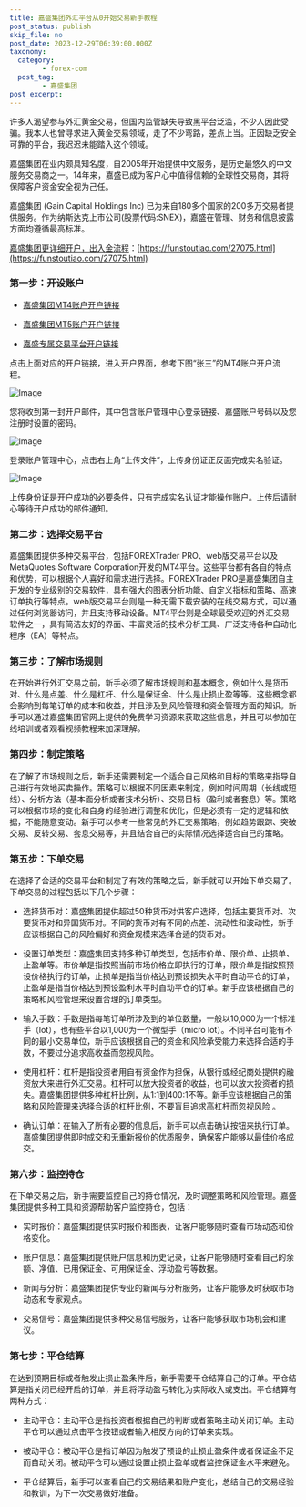 ```yaml
---
title: 嘉盛集团外汇平台从0开始交易新手教程
post_status: publish
skip_file: no
post_date: 2023-12-29T06:39:00.000Z
taxonomy:
  category:
        - forex-com
  post_tag:
        - 嘉盛集团
post_excerpt: 
---
```

许多人渴望参与外汇黄金交易，但国内监管缺失导致黑平台泛滥，不少人因此受骗。我本人也曾寻求进入黄金交易领域，走了不少弯路，差点上当。正因缺乏安全可靠的平台，我迟迟未能踏入这个领域。

嘉盛集团在业内颇具知名度，自2005年开始提供中文服务，是历史最悠久的中文服务交易商之一。14年来，嘉盛已成为客户心中值得信赖的全球性交易商，其将保障客户资金安全视为己任。

嘉盛集团 (Gain Capital Holdings Inc) 已为来自180多个国家的200多万交易者提供服务。作为纳斯达克上市公司(股票代码:SNEX)，嘉盛在管理、财务和信息披露方面均遵循最高标准。

[嘉盛集团更详细开户，出入金流程](https://funstoutiao.com/27075.html)：[https://funstoutiao.com/27075.html](https://funstoutiao.com/27075.html)

### 第一步：开设账户

* [嘉盛集团MT4账户开户链接](https://s.ssgg.net/jsmt4)

* [嘉盛集团MT5账户开户链接](https://s.ssgg.net/jsmt5)

* [嘉盛专属交易平台开户链接](https://s.ssgg.net/js)

点击上面对应的开户链接，进入开户界面，参考下图“张三”的MT4账户开户流程。

![Image](https://prod-files-secure.s3.us-west-2.amazonaws.com/39ed1227-6d7d-4570-be36-9ccd4a2c4241/7a167aea-686b-400d-af59-4e18eb607a40/640.png?X-Amz-Algorithm=AWS4-HMAC-SHA256&X-Amz-Content-Sha256=UNSIGNED-PAYLOAD&X-Amz-Credential=ASIAZI2LB466TCUHUPLF%2F20250626%2Fus-west-2%2Fs3%2Faws4_request&X-Amz-Date=20250626T101308Z&X-Amz-Expires=3600&X-Amz-Security-Token=IQoJb3JpZ2luX2VjEGIaCXVzLXdlc3QtMiJHMEUCIEsnB3kBaQRQKZei4jSd5XP0BglMH22fW3e6N2w4gfnWAiEA2M3DxFq1PlSWtdaiAP8FxanUVB1o9Ko6PXVL0DTWohUq%2FwMIWxAAGgw2Mzc0MjMxODM4MDUiDMFo5vdop5dqDISlfSrcA02qd5PlYPrPIdclBixrewt%2Bp7vH4CiN09UpEwqK5dTFwv7DnDeMrrMa3ETc7xOQ%2FpM1Y65i6Sf%2BO2jjDPbeRz7B1UJnyZ3G7FZP%2BWf43BmRW%2FDV%2BSDqq4OCcGfQI2fDPLlADtjBEeBYl8bVMG38suFpWTNtTCjc2rPmykE61%2FTGkpmLOf2dHxvYwy2D2NvHG7WZOu5uIdCF4C5ZdbCTwTOlKdhl704%2Bh8LCdB0dpSTuHi7U4Yw4zUNGBVV1E%2FeFL9kwlIgXV5rnmRZ5ggfkBIXSeqLXQgNzLFKsdzQljvyOimG6wBpFG2zloSyuJI9MKOvfMucj00t7zeSNWtMs18IP53MWZ8By4ZTef7f5a1FowDksgiiwOytKh1JFakpsoFGDyuwzd30mQUrZEPiNClS%2BvXhrzOpbGn9OrIokyOxaTSrDfDfvHiPcHvNCNbdSrNOL%2BtjcNu7DDtAzTR0Cyzar9G76wHnH5X8JcEgQAY1Hxb0hPnhHWD2F4GkG2goBmOoyZW0vRvt8TpM%2Fvg8GpulsMCMNN1neefqu49g0wPyqkv%2BxhqujWaSTk1Q7ovMbfs3yhpqC1K0%2BY8zXYZ2FtCR%2Fq5KiVfy3i5R%2FOFnRc%2F936OGyPoQQVrGE6aFZMMOk9MIGOqUB1kkmjlbYLCar8knfN7IWc3eQ4ObSvw1KH7%2FeI3uyL%2BxFwqB9hwPTm4e8nJKPCStIZdoGP%2B6jBHXmhwJeIp6UYGfcZl8WcRsAzQy%2FntAVbVVCU4KGXgRAfJpA%2B9O2yVqtRi96JmExibEeO2dpJ2YVwRMGQYBMdNy171Ok62PYGK84DEthM2h2ShKepX7T5XQLICVBU9eXIE203a1F1HFtAh6FfpTq&X-Amz-Signature=53b1d3dcf24be7dc5f4db4f8a2c7e6e16fe777a742c1cf807db64f1a375283ad&X-Amz-SignedHeaders=host&x-amz-checksum-mode=ENABLED&x-id=GetObject)

您将收到第一封开户邮件，其中包含账户管理中心登录链接、嘉盛账户号码以及您注册时设置的密码。

![Image](https://prod-files-secure.s3.us-west-2.amazonaws.com/39ed1227-6d7d-4570-be36-9ccd4a2c4241/eaa1c6b3-2877-4284-a0e1-530e222c27fb/image.png?X-Amz-Algorithm=AWS4-HMAC-SHA256&X-Amz-Content-Sha256=UNSIGNED-PAYLOAD&X-Amz-Credential=ASIAZI2LB466TCUHUPLF%2F20250626%2Fus-west-2%2Fs3%2Faws4_request&X-Amz-Date=20250626T101308Z&X-Amz-Expires=3600&X-Amz-Security-Token=IQoJb3JpZ2luX2VjEGIaCXVzLXdlc3QtMiJHMEUCIEsnB3kBaQRQKZei4jSd5XP0BglMH22fW3e6N2w4gfnWAiEA2M3DxFq1PlSWtdaiAP8FxanUVB1o9Ko6PXVL0DTWohUq%2FwMIWxAAGgw2Mzc0MjMxODM4MDUiDMFo5vdop5dqDISlfSrcA02qd5PlYPrPIdclBixrewt%2Bp7vH4CiN09UpEwqK5dTFwv7DnDeMrrMa3ETc7xOQ%2FpM1Y65i6Sf%2BO2jjDPbeRz7B1UJnyZ3G7FZP%2BWf43BmRW%2FDV%2BSDqq4OCcGfQI2fDPLlADtjBEeBYl8bVMG38suFpWTNtTCjc2rPmykE61%2FTGkpmLOf2dHxvYwy2D2NvHG7WZOu5uIdCF4C5ZdbCTwTOlKdhl704%2Bh8LCdB0dpSTuHi7U4Yw4zUNGBVV1E%2FeFL9kwlIgXV5rnmRZ5ggfkBIXSeqLXQgNzLFKsdzQljvyOimG6wBpFG2zloSyuJI9MKOvfMucj00t7zeSNWtMs18IP53MWZ8By4ZTef7f5a1FowDksgiiwOytKh1JFakpsoFGDyuwzd30mQUrZEPiNClS%2BvXhrzOpbGn9OrIokyOxaTSrDfDfvHiPcHvNCNbdSrNOL%2BtjcNu7DDtAzTR0Cyzar9G76wHnH5X8JcEgQAY1Hxb0hPnhHWD2F4GkG2goBmOoyZW0vRvt8TpM%2Fvg8GpulsMCMNN1neefqu49g0wPyqkv%2BxhqujWaSTk1Q7ovMbfs3yhpqC1K0%2BY8zXYZ2FtCR%2Fq5KiVfy3i5R%2FOFnRc%2F936OGyPoQQVrGE6aFZMMOk9MIGOqUB1kkmjlbYLCar8knfN7IWc3eQ4ObSvw1KH7%2FeI3uyL%2BxFwqB9hwPTm4e8nJKPCStIZdoGP%2B6jBHXmhwJeIp6UYGfcZl8WcRsAzQy%2FntAVbVVCU4KGXgRAfJpA%2B9O2yVqtRi96JmExibEeO2dpJ2YVwRMGQYBMdNy171Ok62PYGK84DEthM2h2ShKepX7T5XQLICVBU9eXIE203a1F1HFtAh6FfpTq&X-Amz-Signature=58c6138de61670969bb3efc2642ea837827b241c3ee39bb1cac3a3c443aa9558&X-Amz-SignedHeaders=host&x-amz-checksum-mode=ENABLED&x-id=GetObject)

登录账户管理中心，点击右上角“上传文件”，上传身份证正反面完成实名验证。

![Image](https://prod-files-secure.s3.us-west-2.amazonaws.com/39ed1227-6d7d-4570-be36-9ccd4a2c4241/54090639-09fc-46b4-a135-e0289f707147/image.png?X-Amz-Algorithm=AWS4-HMAC-SHA256&X-Amz-Content-Sha256=UNSIGNED-PAYLOAD&X-Amz-Credential=ASIAZI2LB466TCUHUPLF%2F20250626%2Fus-west-2%2Fs3%2Faws4_request&X-Amz-Date=20250626T101308Z&X-Amz-Expires=3600&X-Amz-Security-Token=IQoJb3JpZ2luX2VjEGIaCXVzLXdlc3QtMiJHMEUCIEsnB3kBaQRQKZei4jSd5XP0BglMH22fW3e6N2w4gfnWAiEA2M3DxFq1PlSWtdaiAP8FxanUVB1o9Ko6PXVL0DTWohUq%2FwMIWxAAGgw2Mzc0MjMxODM4MDUiDMFo5vdop5dqDISlfSrcA02qd5PlYPrPIdclBixrewt%2Bp7vH4CiN09UpEwqK5dTFwv7DnDeMrrMa3ETc7xOQ%2FpM1Y65i6Sf%2BO2jjDPbeRz7B1UJnyZ3G7FZP%2BWf43BmRW%2FDV%2BSDqq4OCcGfQI2fDPLlADtjBEeBYl8bVMG38suFpWTNtTCjc2rPmykE61%2FTGkpmLOf2dHxvYwy2D2NvHG7WZOu5uIdCF4C5ZdbCTwTOlKdhl704%2Bh8LCdB0dpSTuHi7U4Yw4zUNGBVV1E%2FeFL9kwlIgXV5rnmRZ5ggfkBIXSeqLXQgNzLFKsdzQljvyOimG6wBpFG2zloSyuJI9MKOvfMucj00t7zeSNWtMs18IP53MWZ8By4ZTef7f5a1FowDksgiiwOytKh1JFakpsoFGDyuwzd30mQUrZEPiNClS%2BvXhrzOpbGn9OrIokyOxaTSrDfDfvHiPcHvNCNbdSrNOL%2BtjcNu7DDtAzTR0Cyzar9G76wHnH5X8JcEgQAY1Hxb0hPnhHWD2F4GkG2goBmOoyZW0vRvt8TpM%2Fvg8GpulsMCMNN1neefqu49g0wPyqkv%2BxhqujWaSTk1Q7ovMbfs3yhpqC1K0%2BY8zXYZ2FtCR%2Fq5KiVfy3i5R%2FOFnRc%2F936OGyPoQQVrGE6aFZMMOk9MIGOqUB1kkmjlbYLCar8knfN7IWc3eQ4ObSvw1KH7%2FeI3uyL%2BxFwqB9hwPTm4e8nJKPCStIZdoGP%2B6jBHXmhwJeIp6UYGfcZl8WcRsAzQy%2FntAVbVVCU4KGXgRAfJpA%2B9O2yVqtRi96JmExibEeO2dpJ2YVwRMGQYBMdNy171Ok62PYGK84DEthM2h2ShKepX7T5XQLICVBU9eXIE203a1F1HFtAh6FfpTq&X-Amz-Signature=48beaac01f715cad465c3a591b3708ab5654159957feeae3b351761a29220f26&X-Amz-SignedHeaders=host&x-amz-checksum-mode=ENABLED&x-id=GetObject)

上传身份证是开户成功的必要条件，只有完成实名认证才能操作账户。上传后请耐心等待开户成功的邮件通知。

### 第二步：选择交易平台

嘉盛集团提供多种交易平台，包括FOREXTrader PRO、web版交易平台以及MetaQuotes Software Corporation开发的MT4平台。这些平台都有各自的特点和优势，可以根据个人喜好和需求进行选择。FOREXTrader PRO是嘉盛集团自主开发的专业级别的交易软件，具有强大的图表分析功能、自定义指标和策略、高速订单执行等特点。web版交易平台则是一种无需下载安装的在线交易方式，可以通过任何浏览器访问，并且支持移动设备。MT4平台则是全球最受欢迎的外汇交易软件之一，具有简洁友好的界面、丰富灵活的技术分析工具、广泛支持各种自动化程序（EA）等特点。

### 第三步：了解市场规则

在开始进行外汇交易之前，新手必须了解市场规则和基本概念，例如什么是货币对、什么是点差、什么是杠杆、什么是保证金、什么是止损止盈等等。这些概念都会影响到每笔订单的成本和收益，并且涉及到风险管理和资金管理方面的知识。新手可以通过嘉盛集团官网上提供的免费学习资源来获取这些信息，并且可以参加在线培训或者观看视频教程来加深理解。

### 第四步：制定策略

在了解了市场规则之后，新手还需要制定一个适合自己风格和目标的策略来指导自己进行有效地买卖操作。策略可以根据不同因素来制定，例如时间周期（长线或短线）、分析方法（基本面分析或者技术分析）、交易目标（盈利或者套息）等。策略可以根据市场的变化和自身的经验进行调整和优化，但是必须有一定的逻辑和依据，不能随意变动。新手可以参考一些常见的外汇交易策略，例如趋势跟踪、突破交易、反转交易、套息交易等，并且结合自己的实际情况选择适合自己的策略。

### 第五步：下单交易

在选择了合适的交易平台和制定了有效的策略之后，新手就可以开始下单交易了。下单交易的过程包括以下几个步骤：

* 选择货币对：嘉盛集团提供超过50种货币对供客户选择，包括主要货币对、次要货币对和异国货币对。不同的货币对有不同的点差、流动性和波动性，新手应该根据自己的风险偏好和资金规模来选择合适的货币对。

* 设置订单类型：嘉盛集团支持多种订单类型，包括市价单、限价单、止损单、止盈单等。市价单是指按照当前市场价格立即执行的订单，限价单是指按照预设价格执行的订单，止损单是指当价格达到预设损失水平时自动平仓的订单，止盈单是指当价格达到预设盈利水平时自动平仓的订单。新手应该根据自己的策略和风险管理来设置合理的订单类型。

* 输入手数：手数是指每笔订单所涉及到的单位数量，一般以10,000为一个标准手（lot），也有些平台以1,000为一个微型手（micro lot）。不同平台可能有不同的最小交易单位，新手应该根据自己的资金和风险承受能力来选择合适的手数，不要过分追求高收益而忽视风险。

* 使用杠杆：杠杆是指投资者用自有资金作为担保，从银行或经纪商处提供的融资放大来进行外汇交易。杠杆可以放大投资者的收益，也可以放大投资者的损失。嘉盛集团提供多种杠杆比例，从1:1到400:1不等。新手应该根据自己的策略和风险管理来选择合适的杠杆比例，不要盲目追求高杠杆而忽视风险 。

* 确认订单：在输入了所有必要的信息后，新手可以点击确认按钮来执行订单。嘉盛集团提供即时成交和无重新报价的优质服务，确保客户能够以最佳价格成交。

### 第六步：监控持仓

在下单交易之后，新手需要监控自己的持仓情况，及时调整策略和风险管理。嘉盛集团提供多种工具和资源帮助客户监控持仓，包括：

* 实时报价：嘉盛集团提供实时报价和图表，让客户能够随时查看市场动态和价格变化。

* 账户信息：嘉盛集团提供账户信息和历史记录，让客户能够随时查看自己的余额、净值、已用保证金、可用保证金、浮动盈亏等数据。

* 新闻与分析：嘉盛集团提供专业的新闻与分析服务，让客户能够及时获取市场动态和专家观点。

* 交易信号：嘉盛集团提供多种交易信号服务，让客户能够获取市场机会和建议。

### 第七步：平仓结算

在达到预期目标或者触发止损止盈条件后，新手需要平仓结算自己的订单。平仓结算是指关闭已经开启的订单，并且将浮动盈亏转化为实际收入或支出。平仓结算有两种方式：

* 主动平仓：主动平仓是指投资者根据自己的判断或者策略主动关闭订单。主动平仓可以通过点击平仓按钮或者输入相反方向的订单来实现。

* 被动平仓：被动平仓是指订单因为触发了预设的止损止盈条件或者保证金不足而自动关闭。被动平仓可以通过设置止损止盈单或者监控保证金水平来避免。

* 平仓结算后，新手可以查看自己的交易结果和账户变化，总结自己的交易经验和教训，为下一次交易做好准备。